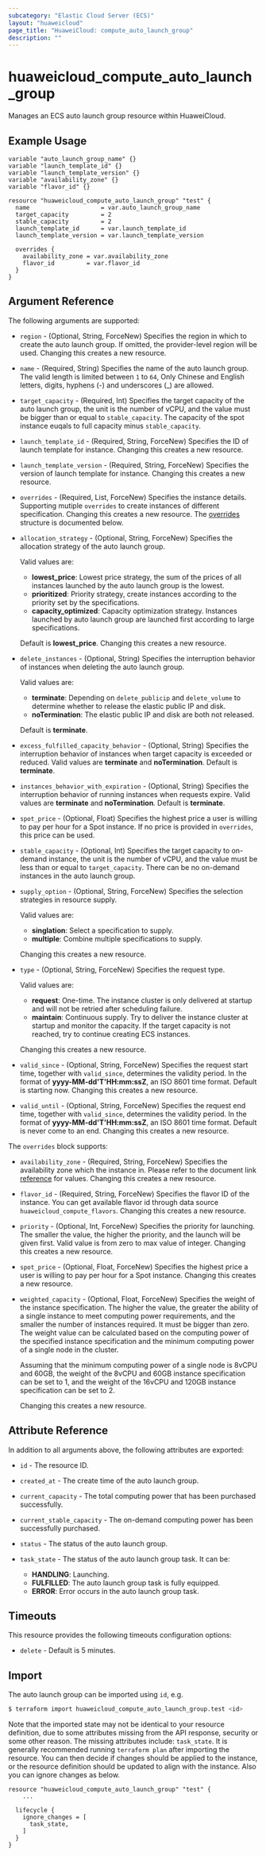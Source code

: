 ```yaml
---
subcategory: "Elastic Cloud Server (ECS)"
layout: "huaweicloud"
page_title: "HuaweiCloud: compute_auto_launch_group"
description: ""
---
```


# huaweicloud_compute_auto_launch_group

Manages an ECS auto launch group resource within HuaweiCloud.

## Example Usage

```hcl
variable "auto_launch_group_name" {}
variable "launch_template_id" {}
variable "launch_template_version" {}
variable "availability_zone" {}
variable "flavor_id" {}

resource "huaweicloud_compute_auto_launch_group" "test" {
  name                    = var.auto_launch_group_name
  target_capacity         = 2
  stable_capacity         = 2
  launch_template_id      = var.launch_template_id
  launch_template_version = var.launch_template_version

  overrides {
    availability_zone = var.availability_zone
    flavor_id         = var.flavor_id
  }
}
```

## Argument Reference

The following arguments are supported:

* `region` - (Optional, String, ForceNew) Specifies the region in which to create the auto launch group.
  If omitted, the provider-level region will be used. Changing this creates a new resource.

* `name` - (Required, String) Specifies the name of the auto launch group. The valid length is limited
  between `1` to `64`, Only Chinese and English letters, digits, hyphens (-) and underscores (_) are allowed.

* `target_capacity` - (Required, Int) Specifies the target capacity of the auto launch group, the unit is the number of
  vCPU, and the value must be bigger than or equal to `stable_capacity`. The capacity of the spot instance euqals to
  full capacity minus `stable_capacity`.

* `launch_template_id` - (Required, String, ForceNew) Specifies the ID of launch template for instance.
  Changing this creates a new resource.

* `launch_template_version` - (Required, String, ForceNew) Specifies the version of launch template for instance.
  Changing this creates a new resource.

* `overrides` - (Required, List, ForceNew) Specifies the instance details. Supporting mutiple `overrides` to create
  instances of different specification. Changing this creates a new resource.
  The [overrides](#block--overrides) structure is documented below.

* `allocation_strategy` - (Optional, String, ForceNew) Specifies the allocation strategy of the auto launch group.

  Valid values are:
  + **lowest_price**: Lowest price strategy, the sum of the prices of all instances launched by the auto launch group
    is the lowest.
  + **prioritized**: Priority strategy, create instances according to the priority set by the specifications.
  + **capacity_optimized**: Capacity optimization strategy. Instances launched by auto launch group are launched first
    according to large specifications.

  Default is **lowest_price**. Changing this creates a new resource.

* `delete_instances` - (Optional, String) Specifies the interruption behavior of instances when deleting the auto launch
  group.

  Valid values are:
  + **terminate**: Depending on `delete_publicip` and `delete_volume` to determine whether to release the elastic public
    IP and disk.
  + **noTermination**: The elastic public IP and disk are both not released.

  Default is **terminate**.

* `excess_fulfilled_capacity_behavior` - (Optional, String) Specifies the interruption behavior of instances when target
  capacity is exceeded or reduced. Valid values are **terminate** and **noTermination**. Default is **terminate**.

* `instances_behavior_with_expiration` - (Optional, String) Specifies the interruption behavior of running instances
  when requests expire. Valid values are **terminate** and **noTermination**. Default is **terminate**.

* `spot_price` - (Optional, Float) Specifies the highest price a user is willing to pay per hour for a Spot instance.
  If no price is provided in `overrides`, this price can be used.

* `stable_capacity` - (Optional, Int) Specifies the target capacity to on-demand instance, the unit is the number of
  vCPU, and the value must be less than or equal to `target_capacity`. There can be no on-demand instances in the auto
  launch group.

* `supply_option` - (Optional, String, ForceNew) Specifies the selection strategies in resource supply.

  Valid values are:
  + **singlation**: Select a specification to supply.
  + **multiple**: Combine multiple specifications to supply.

  Changing this creates a new resource.

* `type` - (Optional, String, ForceNew) Specifies the request type.

  Valid values are:
  + **request**: One-time. The instance cluster is only delivered at startup and will not be retried after scheduling
    failure.
  + **maintain**: Continuous supply. Try to deliver the instance cluster at startup and monitor the capacity. If the
    target capacity is not reached, try to continue creating ECS ​​instances.

  Changing this creates a new resource.

* `valid_since` - (Optional, String, ForceNew) Specifies the request start time, together with `valid_since`, determines
  the validity period. In the format of **yyyy-MM-dd'T'HH:mm:ssZ**, an ISO 8601 time format. Default is starting now.
  Changing this creates a new resource.

* `valid_until` - (Optional, String, ForceNew) Specifies the request end time, together with `valid_since`, determines
  the validity period. In the format of **yyyy-MM-dd'T'HH:mm:ssZ**, an ISO 8601 time format. Default is never come to an
  end. Changing this creates a new resource.

<a name="block--overrides"></a>
The `overrides` block supports:

* `availability_zone` - (Required, String, ForceNew) Specifies the availability zone which the instance in.
  Please refer to the document link [reference](https://developer.huaweicloud.com/intl/en-us/endpoint/?ECS) for values.
  Changing this creates a new resource.

* `flavor_id` - (Required, String, ForceNew) Specifies the flavor ID of the instance. You can get available flavor id
  through data source `huaweicloud_compute_flavors`.
  Changing this creates a new resource.

* `priority` - (Optional, Int, ForceNew) Specifies the priority for launching. The smaller the value, the higher the
  priority, and the launch will be given first. Valid value is from zero to max value of integer.
  Changing this creates a new resource.

* `spot_price` - (Optional, Float, ForceNew) Specifies the highest price a user is willing to pay per hour for a Spot
  instance. Changing this creates a new resource.

* `weighted_capacity` - (Optional, Float, ForceNew) Specifies the weight of the instance specification. The higher the
  value, the greater the ability of a single instance to meet computing power requirements, and the smaller the number
  of instances required. It must be bigger than zero. The weight value can be calculated based on the computing power of
  the specified instance specification and the minimum computing power of a single node in the cluster.

  Assuming that the minimum computing power of a single node is 8vCPU and 60GB, the weight of the 8vCPU and 60GB
  instance specification can be set to 1, and the weight of the 16vCPU and 120GB instance specification can be set to 2.

  Changing this creates a new resource.

## Attribute Reference

In addition to all arguments above, the following attributes are exported:

* `id` - The resource ID.

* `created_at` - The create time of the auto launch group.

* `current_capacity` - The total computing power that has been purchased successfully.

* `current_stable_capacity` - The on-demand computing power has been successfully purchased.

* `status` - The status of the auto launch group.

* `task_state` - The status of the auto launch group task. It can be:
  + **HANDLING**: Launching.
  + **FULFILLED**: The auto launch group task is fully equipped.
  + **ERROR**: Error occurs in the auto launch group task.

## Timeouts

This resource provides the following timeouts configuration options:

* `delete` - Default is 5 minutes.

## Import

The auto launch group can be imported using `id`, e.g.

```bash
$ terraform import huaweicloud_compute_auto_launch_group.test <id>
```

Note that the imported state may not be identical to your resource definition, due to some attributes missing from the
API response, security or some other reason.
The missing attributes include: `task_state`.
It is generally recommended running `terraform plan` after importing the resource.
You can then decide if changes should be applied to the instance, or the resource definition should be updated to
align with the instance. Also you can ignore changes as below.

```hcl
resource "huaweicloud_compute_auto_launch_group" "test" {
    ...

  lifecycle {
    ignore_changes = [
      task_state,
    ]
  }
}
```
